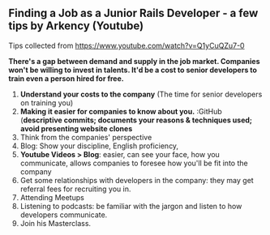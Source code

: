 ## Finding a Job as a Junior Rails Developer - a few tips by Arkency (Youtube)

Tips collected from https://www.youtube.com/watch?v=Q1yCuQZu7-0

**There's a gap between demand and supply in the job market. Companies won't be willing to invest in talents. It'd be a cost to senior developers to train even a person hired for free.**
1) **Understand your costs to the company** (The time for senior developers on training you)
2) **Making it easier for companies to know about you.** :GitHub (**descriptive commits; documents your reasons & techniques used; avoid presenting website clones**
3) Think from the companies' perspective
4) Blog: Show your discipline, English proficiency, 
5) **Youtube Videos > Blog**: easier, can see your face, how you communicate, allows companies to foresee how you'll be fit into the company
6) Get some relationships with developers in the company: they may get referral fees for recruiting you in.
8) Attending Meetups
9) Listening to podcasts: be familiar with the jargon and listen to how developers communicate.
10) Join his Masterclass.
